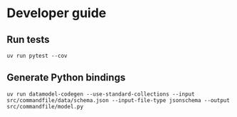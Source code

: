 # Developer guide

## Run tests

```console
uv run pytest --cov
```

## Generate Python bindings

```console
uv run datamodel-codegen --use-standard-collections --input src/commandfile/data/schema.json --input-file-type jsonschema --output src/commandfile/model.py
```
